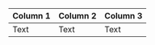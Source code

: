 | Column 1 | Column 2 | Column 3 |
| -------- | -------- | -------- |
| Text     | Text     | Text     |
